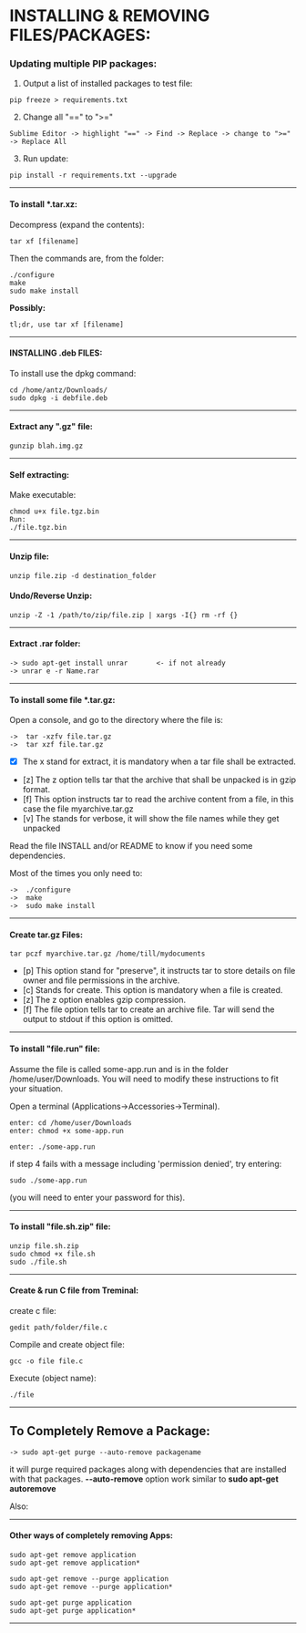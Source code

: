 # INSTALLING & REMOVING FILES/PACKAGES:

### Updating multiple PIP packages:

1. Output a list of installed packages to test file:
```
pip freeze > requirements.txt
```
2. Change all "==" to ">="
```
Sublime Editor -> highlight "==" -> Find -> Replace -> change to ">=" -> Replace All
```
3. Run update:
```
pip install -r requirements.txt --upgrade
```

---
#### To install *.tar.xz:

Decompress (expand the contents):

	tar xf [filename]

Then the commands are, from the folder:

	./configure
	make
	sudo make install

**Possibly:**

	tl;dr, use tar xf [filename]

---
#### INSTALLING .deb FILES:

To install use the dpkg command:

	cd /home/antz/Downloads/
	sudo dpkg -i debfile.deb

---
#### Extract any ".gz" file:

	gunzip blah.img.gz

---
#### Self extracting:

Make executable:

	chmod u+x file.tgz.bin
	Run:
	./file.tgz.bin

---
#### Unzip file:

	unzip file.zip -d destination_folder
	
#### Undo/Reverse Unzip:

	unzip -Z -1 /path/to/zip/file.zip | xargs -I{} rm -rf {}

---
#### Extract .rar folder:

	-> sudo apt-get install unrar		<- if not already
	-> unrar e -r Name.rar

---
#### To install some file *.tar.gz:

Open a console, and go to the directory where the file is:

	->  tar -xzfv file.tar.gz
	->  tar xzf file.tar.gz

* [x] The x stand for extract, it is mandatory when a tar file shall be extracted.
* [z] The z option tells tar that the archive that shall be unpacked is in gzip format.
* [f] This option instructs tar to read the archive content from a file, in this case the file myarchive.tar.gz
* [v] The stands for verbose, it will show the file names while they get unpacked

Read the file INSTALL and/or README to know if you need some dependencies.

Most of the times you only need to:

	->  ./configure
	->  make
	->  sudo make install

---
#### Create tar.gz Files:

	tar pczf myarchive.tar.gz /home/till/mydocuments

* [p] This option stand for "preserve", it instructs tar to store details on file owner and file permissions in the archive.
* [c] Stands for create. This option is mandatory when a file is created.
* [z] The z option enables gzip compression.
* [f] The file option tells tar to create an archive file. Tar will send the output to stdout if this option is omitted.

---
#### To install "file.run" file:

Assume the file is called some-app.run and is in the folder /home/user/Downloads. You will need to modify these instructions to fit your situation.

Open a terminal (Applications->Accessories->Terminal).

    enter: cd /home/user/Downloads
    enter: chmod +x some-app.run

    enter: ./some-app.run

if step 4 fails with a message including 'permission denied', try entering:

	sudo ./some-app.run 

(you will need to enter your password for this).

---
#### To install "file.sh.zip" file:

	unzip file.sh.zip
	sudo chmod +x file.sh
	sudo ./file.sh

---
#### Create & run C file from Treminal:

create c file:

	gedit path/folder/file.c

Compile and create object file:

	gcc -o file file.c

Execute (object name):

	./file

---
## To Completely Remove a Package:


	-> sudo apt-get purge --auto-remove packagename

it will purge required packages along with dependencies that are installed 
with that packages. **--auto-remove** option work similar to  **sudo apt-get autoremove**

Also:

---
#### Other ways of completely removing Apps:

	sudo apt-get remove application
	sudo apt-get remove application*

	sudo apt-get remove --purge application
	sudo apt-get remove --purge application*

	sudo apt-get purge application
	sudo apt-get purge application*

---
